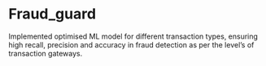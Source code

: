 # Fraud_guard
Implemented optimised ML model for different transaction types, ensuring high recall, precision and accuracy in fraud detection as per the level’s of transaction gateways.
